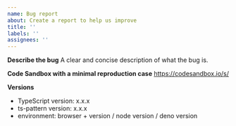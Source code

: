 ```yaml
---
name: Bug report
about: Create a report to help us improve
title: ''
labels: ''
assignees: ''
---
```


**Describe the bug**
A clear and concise description of what the bug is.

**Code Sandbox with a minimal reproduction case**
https://codesandbox.io/s/<your-sandbox-id>

**Versions**

- TypeScript version: x.x.x
- ts-pattern version: x.x.x
- environment: browser + version / node version / deno version
